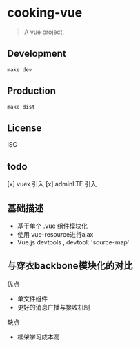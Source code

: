 # cooking-vue
> A vue project.

## Development

```shell
make dev
```

## Production
```
make dist
```

## License
ISC


## todo


[x] vuex 引入
[x] adminLTE 引入


## 基础描述
* 基于单个 .vue 组件模块化
* 使用 vue-resource进行ajax
* Vue.js devtools  , devtool: 'source-map'




## 与穿衣backbone模块化的对比
优点
* 单文件组件
* 更好的消息广播与接收机制

缺点
* 框架学习成本高